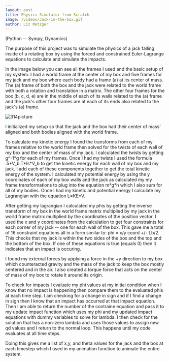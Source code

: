 ```yaml
--- 
layout: post
title: Physics Simulator from Scratch
image: /videos/Jack-in-the-box.gif
author: Liz Metzger
---
```


(Python -- Sympy, Dynamics)
 
The purpose of this project was to simulate the physics of a jack falling inside of a rotating box by using the forced and constrained Euler-Lagrange equations to calculate and simulate the impacts.
 
In the image below you can see all the frames I used and the basic setup of my system. I had a world frame at the center of my box and five frames for my jack and my box where each body had a frame (a) at its center of mass. The (a) frame of both the box and the jack were related to the world frame with both a rotation and translation in a matrix. The other four frames for the box (b, c, d, e) are in the middle of each of its walls related to the (a) frame and the jack's other four frames are at each of its ends also related to the jack's (a) frame.
 
 
![314picture](https://user-images.githubusercontent.com/113066141/207946114-df89a786-2211-44e4-9f02-1fb38b484762.jpg)
 
 
I initialized my setup so that the jack and the box had their center of mass’ aligned and both bodies aligned with the world frame.
 
To calculate my kinetic energy I found the transforms from each of my frames relative to the world frame then solved for the twists of each wall of my box and the center of mass of my jack. I calculated the twists by getting g^-1\*g for each of my frames. Once I had my twists I used the formula .5\*V_b.T\*Is\*V_b to get the kinetic energy for each wall of my box and my jack. I add each of these components together to get the total kinetic energy of the system. I calculated my potential energy by using the y coordinates of each of my box walls and the jack as calculated my my frame transformations to plug into the equation m\*g\*h which I also sum for all of my bodies. Once I had my kinetic and potential energy I calculate my Lagrangian with the equation L=KE\*V.
 
After getting my lagrangian I calculated my phis by getting the inverse transform of my box in the world frame matrix multiplied by my jack in the world frame matrix multiplied by the coordinates of the position vector. I used the x and y coordinates from the calculation to get four constraints for each corner of my jack -- one for each wall of the box. This gave me a total of 16 constraint equations all in a form similar to: phi = x/y coord +/- Lb/2. This checks that my jack is within the two sides of the box and the top and the bottom of the box. If one of these equations is true (equals 0) then it indicates that an impact is occuring.
 
I found my external forces by applying a force in the +y direction to my box which counteracted gravity and the mass of the jack to keep the box mostly centered and in the air. I also created a torque force that acts on the center of mass of my box to rotate it around its origin.
 
To check for impacts I evaluate my phi values at my initial condition when I know that no impact is happening then compare them to the evaluated phis at each time step. I am checking for a change in sign and if I find a change in sign then I know that an impact has occurred at that impact equation. Then I am able to return the number of the contraine equation and pass it to my update impact function which uses my phi and my updated impact equations with dummy variables to solve for lambda. I then check for the solution that has a non-zero lambda and uses those values to assign new qd values and I return to the normal loop. This happens until my code evaluates at all time steps.
 
Doing this gives me a list of x,y, and theta values for the jack and the box at each timestep which I used in my animation function to animate the entire system.
